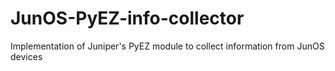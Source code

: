 # JunOS-PyEZ-info-collector
Implementation of Juniper's PyEZ module to collect information from JunOS devices

